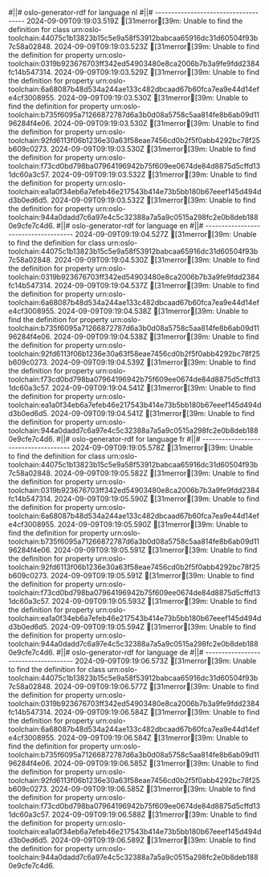 #||# oslo-generator-rdf for language nl
#||# -------------------------------------
2024-09-09T09:19:03.519Z [31merror[39m: Unable to find the definition for class urn:oslo-toolchain:44075c1b13823b15c5e9a58f53912babcaa65916dc31d60504f93b7c58a02848.
2024-09-09T09:19:03.523Z [31merror[39m: Unable to find the definition for property urn:oslo-toolchain:0319b923676703ff342ed54903480e8ca2006b7b3a9fe9fdd2384fc14b547314.
2024-09-09T09:19:03.529Z [31merror[39m: Unable to find the definition for property urn:oslo-toolchain:6a68087b48d534a244ae133c482dbcaad67b60fca7ea9e44d14efe4cf3008955.
2024-09-09T09:19:03.530Z [31merror[39m: Unable to find the definition for property urn:oslo-toolchain:b735f6095a71266872787d6a3b0d08a5758c5aa814fe8b6ab09d1196284f4e06.
2024-09-09T09:19:03.530Z [31merror[39m: Unable to find the definition for property urn:oslo-toolchain:92fd6113f06b1236e30a63f58eae7456cd0b2f5f0abb4292bc78f25b609c0273.
2024-09-09T09:19:03.530Z [31merror[39m: Unable to find the definition for property urn:oslo-toolchain:f73cd0bd798ba07964196942b75f609ee0674de84d8875d5cffd131dc60a3c57.
2024-09-09T09:19:03.532Z [31merror[39m: Unable to find the definition for property urn:oslo-toolchain:ea1a0f34eb6a7efeb46e217543b414e73b5bb180b67eeef145d494dd3b0ed6d5.
2024-09-09T09:19:03.532Z [31merror[39m: Unable to find the definition for property urn:oslo-toolchain:944a0dadd7c6a97e4c5c32388a7a5a9c0515a298fc2e0b8deb1880e9cfe7c4d6.
#||# oslo-generator-rdf for language en
#||# -------------------------------------
2024-09-09T09:19:04.527Z [31merror[39m: Unable to find the definition for class urn:oslo-toolchain:44075c1b13823b15c5e9a58f53912babcaa65916dc31d60504f93b7c58a02848.
2024-09-09T09:19:04.530Z [31merror[39m: Unable to find the definition for property urn:oslo-toolchain:0319b923676703ff342ed54903480e8ca2006b7b3a9fe9fdd2384fc14b547314.
2024-09-09T09:19:04.537Z [31merror[39m: Unable to find the definition for property urn:oslo-toolchain:6a68087b48d534a244ae133c482dbcaad67b60fca7ea9e44d14efe4cf3008955.
2024-09-09T09:19:04.538Z [31merror[39m: Unable to find the definition for property urn:oslo-toolchain:b735f6095a71266872787d6a3b0d08a5758c5aa814fe8b6ab09d1196284f4e06.
2024-09-09T09:19:04.538Z [31merror[39m: Unable to find the definition for property urn:oslo-toolchain:92fd6113f06b1236e30a63f58eae7456cd0b2f5f0abb4292bc78f25b609c0273.
2024-09-09T09:19:04.539Z [31merror[39m: Unable to find the definition for property urn:oslo-toolchain:f73cd0bd798ba07964196942b75f609ee0674de84d8875d5cffd131dc60a3c57.
2024-09-09T09:19:04.541Z [31merror[39m: Unable to find the definition for property urn:oslo-toolchain:ea1a0f34eb6a7efeb46e217543b414e73b5bb180b67eeef145d494dd3b0ed6d5.
2024-09-09T09:19:04.541Z [31merror[39m: Unable to find the definition for property urn:oslo-toolchain:944a0dadd7c6a97e4c5c32388a7a5a9c0515a298fc2e0b8deb1880e9cfe7c4d6.
#||# oslo-generator-rdf for language fr
#||# -------------------------------------
2024-09-09T09:19:05.578Z [31merror[39m: Unable to find the definition for class urn:oslo-toolchain:44075c1b13823b15c5e9a58f53912babcaa65916dc31d60504f93b7c58a02848.
2024-09-09T09:19:05.582Z [31merror[39m: Unable to find the definition for property urn:oslo-toolchain:0319b923676703ff342ed54903480e8ca2006b7b3a9fe9fdd2384fc14b547314.
2024-09-09T09:19:05.590Z [31merror[39m: Unable to find the definition for property urn:oslo-toolchain:6a68087b48d534a244ae133c482dbcaad67b60fca7ea9e44d14efe4cf3008955.
2024-09-09T09:19:05.590Z [31merror[39m: Unable to find the definition for property urn:oslo-toolchain:b735f6095a71266872787d6a3b0d08a5758c5aa814fe8b6ab09d1196284f4e06.
2024-09-09T09:19:05.591Z [31merror[39m: Unable to find the definition for property urn:oslo-toolchain:92fd6113f06b1236e30a63f58eae7456cd0b2f5f0abb4292bc78f25b609c0273.
2024-09-09T09:19:05.591Z [31merror[39m: Unable to find the definition for property urn:oslo-toolchain:f73cd0bd798ba07964196942b75f609ee0674de84d8875d5cffd131dc60a3c57.
2024-09-09T09:19:05.593Z [31merror[39m: Unable to find the definition for property urn:oslo-toolchain:ea1a0f34eb6a7efeb46e217543b414e73b5bb180b67eeef145d494dd3b0ed6d5.
2024-09-09T09:19:05.594Z [31merror[39m: Unable to find the definition for property urn:oslo-toolchain:944a0dadd7c6a97e4c5c32388a7a5a9c0515a298fc2e0b8deb1880e9cfe7c4d6.
#||# oslo-generator-rdf for language de
#||# -------------------------------------
2024-09-09T09:19:06.573Z [31merror[39m: Unable to find the definition for class urn:oslo-toolchain:44075c1b13823b15c5e9a58f53912babcaa65916dc31d60504f93b7c58a02848.
2024-09-09T09:19:06.577Z [31merror[39m: Unable to find the definition for property urn:oslo-toolchain:0319b923676703ff342ed54903480e8ca2006b7b3a9fe9fdd2384fc14b547314.
2024-09-09T09:19:06.584Z [31merror[39m: Unable to find the definition for property urn:oslo-toolchain:6a68087b48d534a244ae133c482dbcaad67b60fca7ea9e44d14efe4cf3008955.
2024-09-09T09:19:06.584Z [31merror[39m: Unable to find the definition for property urn:oslo-toolchain:b735f6095a71266872787d6a3b0d08a5758c5aa814fe8b6ab09d1196284f4e06.
2024-09-09T09:19:06.585Z [31merror[39m: Unable to find the definition for property urn:oslo-toolchain:92fd6113f06b1236e30a63f58eae7456cd0b2f5f0abb4292bc78f25b609c0273.
2024-09-09T09:19:06.585Z [31merror[39m: Unable to find the definition for property urn:oslo-toolchain:f73cd0bd798ba07964196942b75f609ee0674de84d8875d5cffd131dc60a3c57.
2024-09-09T09:19:06.588Z [31merror[39m: Unable to find the definition for property urn:oslo-toolchain:ea1a0f34eb6a7efeb46e217543b414e73b5bb180b67eeef145d494dd3b0ed6d5.
2024-09-09T09:19:06.589Z [31merror[39m: Unable to find the definition for property urn:oslo-toolchain:944a0dadd7c6a97e4c5c32388a7a5a9c0515a298fc2e0b8deb1880e9cfe7c4d6.
